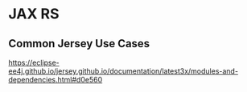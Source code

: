 # JAX RS

## Common Jersey Use Cases

https://eclipse-ee4j.github.io/jersey.github.io/documentation/latest3x/modules-and-dependencies.html#d0e560